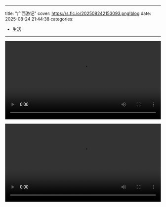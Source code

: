 ----
title: "广西游记"
cover: https://s.flc.io/202508242153093.png!blog
date: 2025-08-24 21:44:38
categories:
- 生活
----

<video src="https://s.flc.io/202508242149649.mov" width="100%" controls></video>

<!-- more -->

<video src="https://s.flc.io/202508242146869.mov" width="100%" controls></video>

<div class="justified-gallery">

</div>